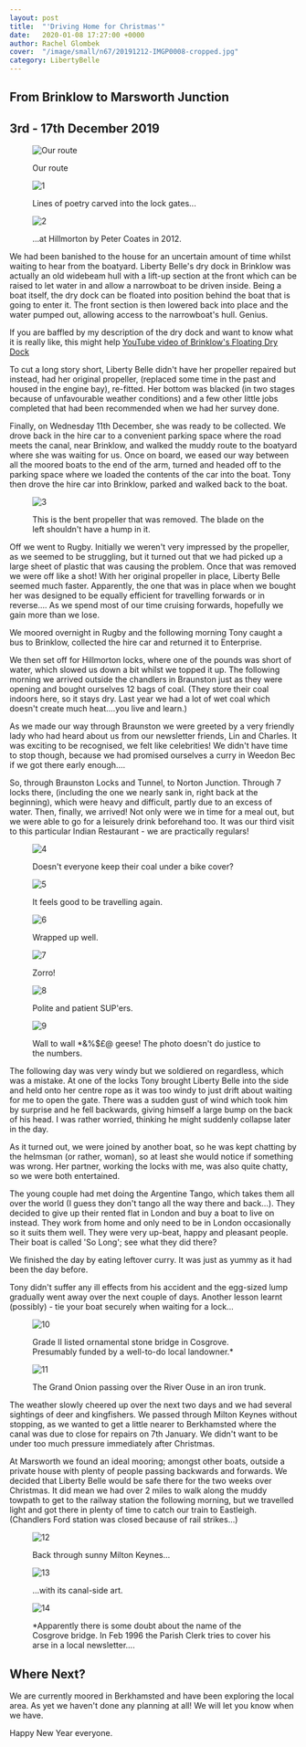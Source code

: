 ```yaml
---
layout: post
title:  "'Driving Home for Christmas'"
date:   2020-01-08 17:27:00 +0000
author: Rachel Glombek
cover:  "/image/small/n67/20191212-IMGP0008-cropped.jpg"
category: LibertyBelle
---
```


<h2>From Brinklow to Marsworth Junction</h2>
<h2>3rd - 17th December 2019</h2>

<figure>
 <img src="{{site.baseurl}}/image/maps/n67map.png" alt="Our route" >
 <figcaption>
 <p>Our route</p>
 </figcaption>
</figure>

<figure>
 <img src="{{site.baseurl}}/image/small/n67/20191212-IMGP0009.jpg" alt="1" >
 <figcaption>
 <p>Lines of poetry carved into the lock gates...</p>
 </figcaption>
</figure>

<figure>
 <img src="{{site.baseurl}}/image/small/n67/20191212-IMGP0008.jpg" alt="2" >
 <figcaption>
 <p>...at Hillmorton by Peter Coates in 2012.</p>
 </figcaption>
</figure>

<p>We had been banished to the house for an uncertain amount of time whilst waiting to hear from the boatyard. Liberty Belle's dry dock in Brinklow was actually an old widebeam hull with a lift-up section at the front which can be raised to let water in and allow a narrowboat to be driven inside. Being a boat itself, the dry dock can be floated into position behind the boat that is going to enter it. The front section is then lowered back into place and the water pumped out, allowing access to the narrowboat's hull. Genius.</p>

<p>If you are baffled by my description of the dry dock and want to know what it is really like, this might help <a href="https://www.youtube.com/watch?v=TiOyp4xkLfs">YouTube video of Brinklow's Floating Dry Dock</a></p>

<p>To cut a long story short, Liberty Belle didn't have her propeller repaired but instead, had her original propeller, (replaced some time in the past and housed in the engine bay), re-fitted. Her bottom was blacked (in two stages because of unfavourable weather conditions) and a few other little jobs completed that had been recommended when we had her survey done.</p>

<p>Finally, on Wednesday 11th December, she was ready to be collected. We drove back in the hire car to a convenient parking space where the road meets the canal, near Brinklow, and walked the muddy route to the boatyard where she was waiting for us. Once on board, we eased our way between all the moored boats to the end of the arm, turned and headed off to the parking space where we loaded the contents of the car into the boat. Tony then drove the hire car into Brinklow, parked and walked back to the boat.</p>

<figure>
 <img src="{{site.baseurl}}/image/small/n67/20200108-IMGP0010.jpg" alt="3" >
 <figcaption>
 <p>This is the bent propeller that was removed. The blade on the left shouldn't have a hump in it.</p>
 </figcaption>
</figure>


<p>Off we went to Rugby. Initially we weren't very impressed by the propeller, as we seemed to be struggling, but it turned out that we had picked up a large sheet of plastic that was causing the problem. Once that was removed we were off like a shot! With her original propeller in place, Liberty Belle seemed much faster. Apparently, the one that was in place when we bought her was designed to be equally efficient for travelling forwards or in reverse.... As we spend most of our time cruising forwards, hopefully we gain more than we lose.</p>

<p>We moored overnight in Rugby and the following morning Tony caught a bus to Brinklow, collected the hire car and returned it to Enterprise.</p>

<p> We then set off for Hillmorton locks, where one of the pounds was short of water, which slowed us down a bit whilst we topped it up. 
The following morning we arrived outside the chandlers in Braunston just as they were opening and bought ourselves 12 bags of coal. (They store their coal indoors here, so it stays dry. Last year we had a lot of wet coal which doesn't create much heat....you live and learn.)</p>

<p>As we made our way through Braunston we were greeted by a very friendly lady who had heard about us from our newsletter friends, Lin and Charles. It was exciting to be recognised, we felt like celebrities! We didn't have time to stop though, because we had promised ourselves a curry in Weedon Bec if we got there early enough....</p>

<p>So, through Braunston Locks and Tunnel, to Norton Junction. Through 7 locks there, (including the one we nearly sank in, right back at the beginning), which were heavy and difficult, partly due to an excess of water.  Then, finally, we arrived! Not only were we in time for a meal out, but we were able to go for a leisurely drink beforehand too. It was our third visit to this particular Indian Restaurant - we are practically regulars!</p>

<figure>
 <img src="{{site.baseurl}}/image/small/n67/P1290266.jpg" alt="4" >
 <figcaption>
 <p>Doesn't everyone keep their coal under a bike cover?</p>
 </figcaption>
</figure>

<figure>
 <img src="{{site.baseurl}}/image/small/n67/P1290274.jpg" alt="5" >
 <figcaption>
 <p>It feels good to be travelling again.</p>
 </figcaption>
</figure>

<figure>
 <img src="{{site.baseurl}}/image/small/n67/20191212-IMGP0002.jpg" alt="6" >
 <figcaption>
 <p>Wrapped up well.</p>
 </figcaption>
</figure>

<figure>
 <img src="{{site.baseurl}}/image/small/n67/P1290280.jpg" alt="7" >
 <figcaption>
 <p>Zorro!</p>
 </figcaption>
</figure>

<figure>
 <img src="{{site.baseurl}}/image/small/n67/P1290309.jpg" alt="8" >
 <figcaption>
 <p>Polite and patient SUP'ers.</p>
 </figcaption>
</figure>

<figure>
 <img src="{{site.baseurl}}/image/small/n67/P1290330.jpg" alt="9" >
 <figcaption>
 <p>Wall to wall *&%$£@ geese! The photo doesn't do justice to the numbers.</p>
 </figcaption>
</figure>

<p>The following day was very windy but we soldiered on regardless, which was a mistake. At one of the locks Tony brought Liberty Belle into the side and held onto her centre rope as it was too windy to just drift about waiting for me to open the gate. There was a sudden gust of wind which took him by surprise and he fell backwards, giving himself a large bump on the back of his head. I was rather worried, thinking he might suddenly collapse later in the day.</p>

<p>As it turned out, we were joined by another boat, so he was kept chatting by the helmsman (or rather, woman), so at least she would notice if something was wrong. Her partner, working the locks with me, was also quite chatty, so we were both entertained.</p>

<p>The young couple had met doing the Argentine Tango, which takes them all over the world (I guess they don't tango all the way there and back...). They decided to give up their rented flat in London and buy a boat to live on instead. They work from home and only need to be in London occasionally so it suits them well. They were very up-beat, happy and pleasant people. Their boat is called 'So Long'; see what they did there?</p>

<p>We finished the day by eating leftover curry. It was just as yummy as it had been the day before.</p>

<p>Tony didn't suffer any ill effects from his accident and the egg-sized lump gradually went away over the next couple of days. Another lesson learnt (possibly) - tie your boat securely when waiting for a lock...</p>

<figure>
 <img src="{{site.baseurl}}/image/small/n67/P1290343.jpg" alt="10" >
 <figcaption>
 <p>Grade II listed ornamental stone bridge in Cosgrove. Presumably funded by a well-to-do local landowner.*</p>
 </figcaption>
</figure>

<figure>
 <img src="{{site.baseurl}}/image/small/n67/P1290346.jpg" alt="11" >
 <figcaption>
 <p>The Grand Onion passing over the River Ouse in an iron trunk.</p>
 </figcaption>
</figure>

<p>The weather slowly cheered up over the next two days and we had several sightings of deer and kingfishers. We passed through Milton Keynes without stopping, as we wanted to get a little nearer to Berkhamsted where the canal was due to close for repairs on 7th January. We didn't want to be under too much pressure immediately after Christmas.</p>

<p>At Marsworth we found an ideal mooring; amongst other boats, outside a private house with plenty of people passing backwards and forwards. We decided that Liberty Belle would be safe there for the two weeks over Christmas. It did mean we had over 2 miles to walk along the muddy towpath to get to the railway station the following morning, but we travelled light and got there in plenty of time to catch our train to Eastleigh. (Chandlers Ford station was closed because of rail strikes...)</p>

<figure>
 <img src="{{site.baseurl}}/image/small/n67/P1290350.jpg" alt="12" >
 <figcaption>
 <p>Back through sunny Milton Keynes...</p>
 </figcaption>
</figure>

<figure>
 <img src="{{site.baseurl}}/image/small/n67/P1290354.jpg" alt="13" >
 <figcaption>
 <p>...with its canal-side art.</p>
 </figcaption>
</figure>

<figure>
 <img src="{{site.baseurl}}/image/small/n67/CosgroveBridgePlaque.jpg" alt="14" >
 <figcaption>
 <p>*Apparently there is some doubt about the name of the Cosgrove bridge.
In Feb 1996 the Parish Clerk tries to cover his arse in a local newsletter....</p>
 </figcaption>
</figure>

<h2>Where Next?</h2>

<p>We are currently moored in Berkhamsted and have been exploring the local area. As yet we haven't done any planning at all! We will let you know when we have.</p>

<p>Happy New Year everyone.</p>
